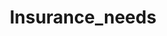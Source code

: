 ---  
schema: Insurance_needs,Insurance_needs,Insurance_needs,Insurance_needs,Insurance_needs,Insurance_needs,Insurance_needs,Insurance_needs,Insurance_needs,Insurance_needs,Insurance_needs,Insurance_needs,Insurance_needs  
title: Insurance_needs  
organization: Sample Department  
notes: Used in 14 lineage(s)  
resources:  
  - name: Insurance_needs 
    url: abfs://system/Insurance_needs 
    format : parquet  
license: None  
category:
  - Education  
maintainer: User  
maintainer_email: UserMail  
---